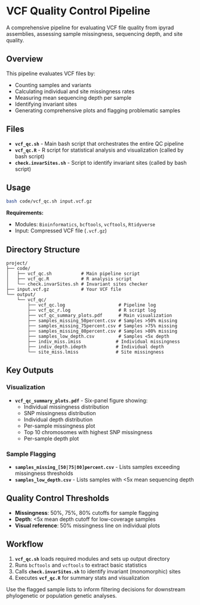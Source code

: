 # VCF Quality Control Pipeline

A comprehensive pipeline for evaluating VCF file quality from ipyrad assemblies, assessing sample missingness, sequencing depth, and site quality.

## Overview

This pipeline evaluates VCF files by:
- Counting samples and variants
- Calculating individual and site missingness rates
- Measuring mean sequencing depth per sample
- Identifying invariant sites
- Generating comprehensive plots and flagging problematic samples

## Files

- **`vcf_qc.sh`** - Main bash script that orchestrates the entire QC pipeline
- **`vcf_qc.R`** - R script for statistical analysis and visualization (called by bash script)
- **`check.invarSites.sh`** - Script to identify invariant sites (called by bash script)

## Usage

```bash
bash code/vcf_qc.sh input.vcf.gz
```

**Requirements:**
- Modules: `Bioinformatics`, `bcftools`, `vcftools`, `Rtidyverse`
- Input: Compressed VCF file (`.vcf.gz`)

## Directory Structure

```
project/
├── code/
│   ├── vcf_qc.sh           # Main pipeline script
│   ├── vcf_qc.R            # R analysis script
│   └── check.invarSites.sh # Invariant sites checker
├── input.vcf.gz            # Your VCF file
└── output/
    └── vcf_qc/
        ├── vcf_qc.log                    # Pipeline log
        ├── vcf_qc_r.log                  # R script log
        ├── vcf_qc_summary_plots.pdf      # Main visualization
        ├── samples_missing_50percent.csv # Samples >50% missing
        ├── samples_missing_75percent.csv # Samples >75% missing
        ├── samples_missing_80percent.csv # Samples >80% missing
        ├── samples_low_depth.csv         # Samples <5x depth
        ├── indiv_miss.imiss             # Individual missingness
        ├── indiv_depth.idepth           # Individual depth
        └── site_miss.lmiss              # Site missingness
```

## Key Outputs

### Visualization
- **`vcf_qc_summary_plots.pdf`** - Six-panel figure showing:
  - Individual missingness distribution
  - SNP missingness distribution  
  - Individual depth distribution
  - Per-sample missingness plot
  - Top 10 chromosomes with highest SNP missingness
  - Per-sample depth plot

### Sample Flagging
- **`samples_missing_[50|75|80]percent.csv`** - Lists samples exceeding missingness thresholds
- **`samples_low_depth.csv`** - Lists samples with <5x mean sequencing depth

## Quality Control Thresholds

- **Missingness**: 50%, 75%, 80% cutoffs for sample flagging
- **Depth**: <5x mean depth cutoff for low-coverage samples
- **Visual reference**: 50% missingness line on individual plots

## Workflow

1. **`vcf_qc.sh`** loads required modules and sets up output directory
2. Runs `bcftools` and `vcftools` to extract basic statistics
3. Calls **`check.invarSites.sh`** to identify invariant (monomorphic) sites
4. Executes **`vcf_qc.R`** for summary stats and visualization

Use the flagged sample lists to inform filtering decisions for downstream phylogenetic or population genetic analyses.